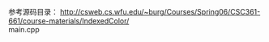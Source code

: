 参考源码目录：
http://csweb.cs.wfu.edu/~burg/Courses/Spring06/CSC361-661/course-materials/IndexedColor/  
main.cpp
